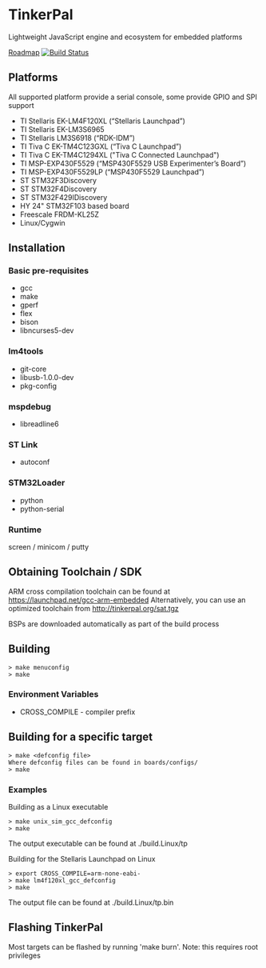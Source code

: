 TinkerPal
=========
Lightweight JavaScript engine and ecosystem for embedded platforms

[Roadmap](https://trello.com/b/NReiA47h)
[![Build Status](https://travis-ci.org/ebirger/tinkerpal.png?branch=master)](https://travis-ci.org/ebirger/tinkerpal)

Platforms
---------
All supported platform provide a serial console, some provide GPIO and SPI support
- TI Stellaris EK-LM4F120XL (“Stellaris Launchpad”)
- TI Stellaris EK-LM3S6965
- TI Stellaris LM3S6918 (“RDK-IDM”)
- TI Tiva C EK-TM4C123GXL (“Tiva C Launchpad”)
- TI Tiva C EK-TM4C1294XL ("Tiva C Connected Launchpad")
- TI MSP-EXP430F5529 (“MSP430F5529 USB Experimenter’s Board”)
- TI MSP-EXP430F5529LP (“MSP430F5529 Launchpad”)
- ST STM32F3Discovery
- ST STM32F4Discovery
- ST STM32F429IDiscovery
- HY 24" STM32F103 based board
- Freescale FRDM-KL25Z
- Linux/Cygwin

Installation
------------
### Basic pre-requisites
- gcc
- make
- gperf
- flex
- bison
- libncurses5-dev

### lm4tools
- git-core
- libusb-1.0.0-dev
- pkg-config

### mspdebug
- libreadline6

### ST Link
- autoconf

### STM32Loader
- python
- python-serial

### Runtime
screen / minicom / putty

Obtaining Toolchain / SDK
-------------------------
ARM cross compilation toolchain can be found at https://launchpad.net/gcc-arm-embedded
Alternatively, you can use an optimized toolchain from http://tinkerpal.org/sat.tgz

BSPs are downloaded automatically as part of the build process

Building
--------
```
> make menuconfig
> make
```

### Environment Variables
- CROSS_COMPILE - compiler prefix

Building for a specific target
------------------------------
```
> make <defconfig file>
Where defconfig files can be found in boards/configs/
> make
```

### Examples

Building as a Linux executable
```
> make unix_sim_gcc_defconfig
> make
```
The output executable can be found at ./build.Linux/tp

Building for the Stellaris Launchpad on Linux
```
> export CROSS_COMPILE=arm-none-eabi-
> make lm4f120xl_gcc_defconfig
> make
```

The output file can be found at ./build.Linux/tp.bin

Flashing TinkerPal
------------------
Most targets can be flashed by running 'make burn'. Note: this requires root
privileges

